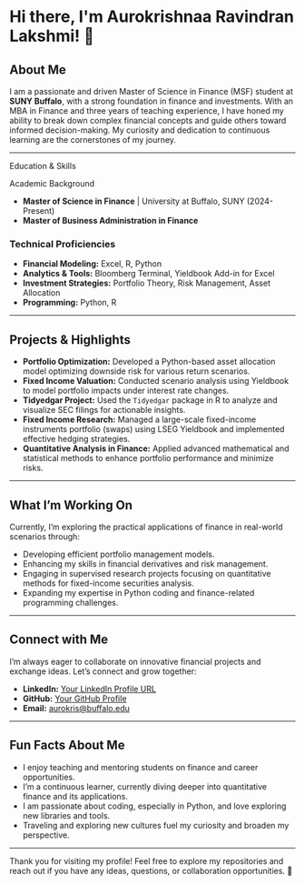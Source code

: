 # Hi there, I'm Aurokrishnaa Ravindran Lakshmi! 👋

## About Me

I am a passionate and driven Master of Science in Finance (MSF) student at **SUNY Buffalo**, with a strong foundation in finance and investments. With an MBA in Finance and three years of teaching experience, I have honed my ability to break down complex financial concepts and guide others toward informed decision-making. My curiosity and dedication to continuous learning are the cornerstones of my journey.

---

Education & Skills

Academic Background

- **Master of Science in Finance** | University at Buffalo, SUNY (2024-Present)
- **Master of Business Administration in Finance**

### Technical Proficiencies

- **Financial Modeling:** Excel, R, Python
- **Analytics & Tools:** Bloomberg Terminal, Yieldbook Add-in for Excel
- **Investment Strategies:** Portfolio Theory, Risk Management, Asset Allocation
- **Programming:** Python, R

---

## Projects & Highlights

- **Portfolio Optimization:** Developed a Python-based asset allocation model optimizing downside risk for various return scenarios.
- **Fixed Income Valuation:** Conducted scenario analysis using Yieldbook to model portfolio impacts under interest rate changes.
- **Tidyedgar Project:** Used the `Tidyedgar` package in R to analyze and visualize SEC filings for actionable insights.
- **Fixed Income Research:** Managed a large-scale fixed-income instruments portfolio (swaps) using LSEG Yieldbook and implemented effective hedging strategies.
- **Quantitative Analysis in Finance:** Applied advanced mathematical and statistical methods to enhance portfolio performance and minimize risks.

---

## What I’m Working On

Currently, I’m exploring the practical applications of finance in real-world scenarios through:

- Developing efficient portfolio management models.
- Enhancing my skills in financial derivatives and risk management.
- Engaging in supervised research projects focusing on quantitative methods for fixed-income securities analysis.
- Expanding my expertise in Python coding and finance-related programming challenges.

---

## Connect with Me

I’m always eager to collaborate on innovative financial projects and exchange ideas. Let’s connect and grow together:

- **LinkedIn:** [Your LinkedIn Profile URL](https://www.linkedin.com/in/aurokrishnaa/)
- **GitHub:** [Your GitHub Profile](https://github.com/Aurokrishnaa)
- **Email:** aurokris@buffalo.edu

---

## Fun Facts About Me

- I enjoy teaching and mentoring students on finance and career opportunities.
- I’m a continuous learner, currently diving deeper into quantitative finance and its applications.
- I am passionate about coding, especially in Python, and love exploring new libraries and tools.
- Traveling and exploring new cultures fuel my curiosity and broaden my perspective.

---

Thank you for visiting my profile! Feel free to explore my repositories and reach out if you have any ideas, questions, or collaboration opportunities. 🚀

